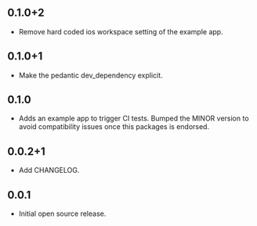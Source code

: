 ## 0.1.0+2

* Remove hard coded ios workspace setting of the example app.

## 0.1.0+1

* Make the pedantic dev_dependency explicit.

## 0.1.0

* Adds an example app to trigger CI tests. Bumped the MINOR version to
avoid compatibility issues once this packages is endorsed.

## 0.0.2+1

* Add CHANGELOG.

## 0.0.1

* Initial open source release.